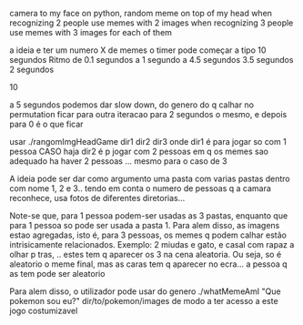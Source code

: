 camera to my face on python, random meme on top of my head
when recognizing 2 people use memes with 2 images
when recognizing 3 people use memes with 3 images for each of them



a ideia e ter um numero X de memes
o timer pode começar a tipo 10 segundos
Ritmo de  0.1 segundos a 1 segundo
a 4.5 segundos
3.5 segundos
2 segundos

10

a 5 segundos podemos dar slow down, do genero do q calhar no permutation ficar para outra iteracao
para 2 segundos o mesmo, 
e depois para 0 é o que ficar

usar ./rangomImgHeadGame dir1 dir2 dir3 
onde dir1 é para jogar so com 1 pessoa
CASO haja dir2 é p jogar com 2 pessoas em q os memes sao adequado ha haver
2 pessoas
... mesmo para o caso de 3


A ideia pode ser dar como argumento uma pasta com varias pastas dentro com nome 1, 2 e 3..
tendo em conta o numero de pessoas q a camara reconhece, usa fotos de diferentes diretorias...

Note-se que, para 1 pessoa podem-ser usadas as 3 pastas, enquanto que para 1 pessoa so pode ser usada a pasta 1.
Para alem disso, as imagens estao agregadas, isto é, para 3 pessoas, os memes q podem calhar estão intrisicamente relacionados.
Exemplo: 2 miudas e gato, e casal com rapaz a olhar p tras, .. estes tem q aparecer os 3 na cena aleatoria. Ou seja, so é aleatorio o
meme final, mas as caras tem q aparecer no ecra... a pessoa q as tem pode ser aleatorio

Para alem disso, o utilizador pode usar do genero ./whatMemeAmI "Que pokemon sou eu?" dir/to/pokemon/images
de modo a ter acesso a este jogo costumizavel
